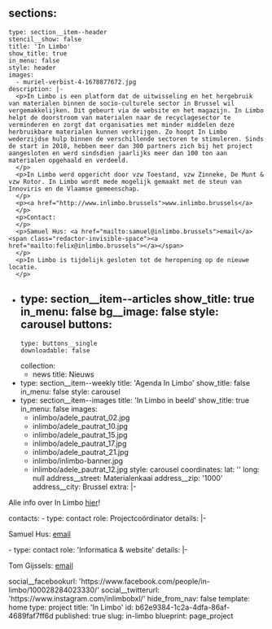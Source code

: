 sections:
  -
    type: section__item--header
    stencil__show: false
    title: 'In Limbo'
    show_title: true
    in_menu: false
    style: header
    images:
      - muriel-verbist-4-1678877672.jpg
    description: |-
      <p>In Limbo is een platform dat de uitwisseling en het hergebruik van materialen binnen de socio-culturele sector in Brussel wil vergemakkelijken. Dit gebeurt via de website en het magazijn. In Limbo helpt de doorstroom van materialen naar de recyclagesector te verminderen en zorgt dat organisaties met minder middelen deze herbruikbare materialen kunnen verkrijgen. Zo hoopt In Limbo wederzijdse hulp binnen de verschillende sectoren te stimuleren. Sinds de start in 2018, hebben meer dan 300 partners zich bij het project aangesloten en werd sindsdien jaarlijks meer dan 100 ton aan materialen opgehaald en verdeeld.
      </p>
      <p>In Limbo werd opgericht door vzw Toestand, vzw Zinneke, De Munt & vzw Rotor. In Limbo wordt mede mogelijk gemaakt met de steun van Innoviris en de Vlaamse gemeenschap.
      </p>
      <p><a href="http://www.inlimbo.brussels">www.inlimbo.brussels</a>
      </p>
      <p>Contact:
      </p>
      <p>Samuel Hus: <a href="mailto:samuel@inlimbo.brussels">email</a><span class="redactor-invisible-space"><a href="mailto:felix@inlimbo.brussels"></a></span>
      </p>
      <p>In Limbo is tijdelijk gesloten tot de heropening op de nieuwe locatie.
      </p>
  -
    type: section__item--articles
    show_title: true
    in_menu: false
    bg__image: false
    style: carousel
    buttons:
      -
        type: buttons__single
        downloadable: false
    collection:
      - news
    title: Nieuws
  -
    type: section__item--weekly
    title: 'Agenda In Limbo'
    show_title: false
    in_menu: false
    style: carousel
  -
    type: section__item--images
    title: 'In Limbo in beeld'
    show_title: true
    in_menu: false
    images:
      - inlimbo/adele_pautrat_02.jpg
      - inlimbo/adele_pautrat_10.jpg
      - inlimbo/adele_pautrat_15.jpg
      - inlimbo/adele_pautrat_17.jpg
      - inlimbo/adele_pautrat_21.jpg
      - inlimbo/inlimbo-banner.jpg
      - inlimbo/adele_pautrat_12.jpg
    style: carousel
coordinates:
  lat: ''
  long: null
address__street: Materialenkaai
address__zip: '1000'
address__city: Brussel
extra: |-
  <p>Alle info over In Limbo <a href="http://www.inlimbo.brussels">hier</a>!
  </p>
contacts:
  -
    type: contact
    role: Projectcoördinator
    details: |-
      <p>Samuel Hus: <a href="mailto:samuel@inlimbo.brussels">email</a>
      </p>
  -
    type: contact
    role: 'Informatica & website'
    details: |-
      <p>Tom Gijssels: <a href="mailto:tom@toestand.be">email</a>
      </p>
social__facebookurl: 'https://www.facebook.com/people/in-limbo/100028284023330/'
social__twitterurl: 'https://www.instagram.com/inlimbobxl/'
hide_from_nav: false
template: home
type: project
title: 'In Limbo'
id: b62e9384-1c2a-4dfa-86af-4689faf7ff6d
published: true
slug: in-limbo
blueprint: page_project
